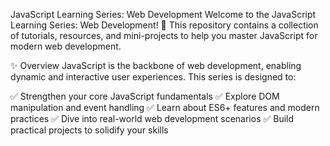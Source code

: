 JavaScript Learning Series: Web Development
Welcome to the JavaScript Learning Series: Web Development! 🚀
This repository contains a collection of tutorials, resources, and mini-projects to help you master JavaScript for modern web development.

✨ Overview
JavaScript is the backbone of web development, enabling dynamic and interactive user experiences. This series is designed to:

✅ Strengthen your core JavaScript fundamentals
✅ Explore DOM manipulation and event handling
✅ Learn about ES6+ features and modern practices
✅ Dive into real-world web development scenarios
✅ Build practical projects to solidify your skills
